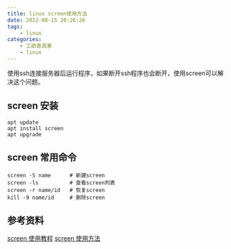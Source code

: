 ```yaml
---
title: linux screen使用方法
date: 2022-08-15 20:26:26
tags:
    - linux
categories:
    - 工欲善其事
    - linux
---
```


使用ssh连接服务器后运行程序，如果断开ssh程序也会断开，使用screen可以解决这个问题。

## screen 安装
~~~shell
apt update
apt install screen
apt upgrade
~~~

## screen 常用命令
~~~shell
screen -S name      # 新建screen
screen -ls          # 查看screen列表
screen -r name/id   # 恢复screen
kill -9 name/id     # 删除screen
~~~

## 参考资料
[screen 使用教程](https://www.jianshu.com/p/e7d1f5cc5d07?utm_campaign=maleskine&utm_content=note&utm_medium=seo_notes&utm_source=recommendation)
[screen 使用方法](https://blog.csdn.net/landing_guy_/article/details/124334016)